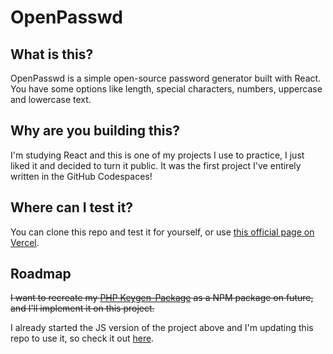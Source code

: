 # OpenPasswd

## What is this?
OpenPasswd is a simple open-source password generator built with React. You have some options like length, special characters, numbers, uppercase and lowercase text.

## Why are you building this?
I'm studying React and this is one of my projects I use to practice, I just liked it and decided to turn it public.
It was the first project I've entirely written in the GitHub Codespaces!

## Where can I test it?
You can clone this repo and test it for yourself, or use [this official page on Vercel](https://open-passwd.vercel.app/).

## Roadmap
~~I want to recreate my [PHP Keygen-Package](https://github.com/kaiopiola/keygen-package) as a NPM package on future, and I'll implement it on this project.~~

I already started the JS version of the project above and I'm updating this repo to use it, so check it out [here](https://github.com/kaiopiola/keygen-js).
